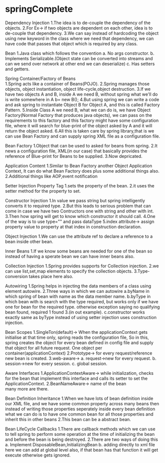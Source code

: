 # springComplete

Dependency Injection
1.The idea is to de-couple the dependency of the objects.
2.For Ex-> if two objects are dependent on each other, idea is to de-couple that dependency.
3.We can say instead of hardcoding the object using new keyword in the class where we need that dependency, we can have 
code that passes that object which is required by any class.

Bean
1.Java class which follows the convention
    a. No args constructor.
    b. Implements Serializable.(Object state can be converted into streams and can we send over network at other end we can deserialize)
    c. Has setters and getters.

Spring Container/Factory of Beans     
1.Spring acts like a container of Beans(POJO).
2.Spring manages those objects, object instantiation, object life-cycle,object destruction.
3.If we have two objects A and B, inside A we need B, without spring what we'll do is write somewhere in A b= new B();
4.But using spring we can write a code and ask spring to instantiate Object B for Object A, and this is called Factory Pattern.
5.Inside Class A we need B, what we can do is, we have Object Factory(Normal Factory that produces java objects), we can pass on the 
requirements to this factory and this factory might have some configuration file, where it will search for blue-print of 
the object asked by A and it will return the object asked.
6.All this is taken care by spring library,that is we can use Bean Factory and can supply spring XML file as a configuration file.

Bean Factory
1.Object that can be used to asked for beans from spring. 
2.It news a configuration file, XML(in our case) that basically provides the reference of Blue-print for Beans to be supplied.
3.Now depricated.

Application Content
1.Similar to Bean Factory another Object Application Context, It can do what Bean Factory does plus some additional things also.
2.Additional things like AOP,event notification


Setter Injection
Property Tag<property name="" value="">
1.sets the property of the bean.
2.it uses the setter method for the property to set.

Constructor Injection
<Constructor-arg value="">
1.In value we pass string but spring intelligently converts it to required type.
2.But this leads to serious problem that can come in case we have two Contructors one with string and other with int.
3.Then how spring will get to know which constructor it should call.
4.One of the way is to use type="" and pass dataType
5.index attribute-> assign property value to property at that index in construction declaration.

Object Injection
1.We can use the attribute ref to declare a reference to a bean inside other bean.

Inner Beans
1.If we know some beans are needed for one of the bean so instead of having a sperate bean we can have inner beans also.

Collection Injection
1.Spring provides supports for Collection injection.
2.we can use list,set,map elements to specify the collection objects.
3.Type-conversion takes place here also.

Autowiring
1.Spring helps in injecting the data members of a class using element autowire.
2.Three ways in which we can autowire
    a.byName in which spring of bean with name as the data member name.
    b.byType in which bean with is search with the type required, but works only if we have one for bean for the required type.
        otherwise exception saying no qualifying bean found, required 1 found 3.(in out example).
    c.constructor works exactly same as byType instead of using setter injection uses construction injection. 
    
Bean Scopes
1.SingleTon(default)-> When the applicationContext gets initialise at that time only, spring reads the configuration file,
So in this, spring creates the object for every bean defined in config file and supply that object for all future request.
    One object per container(applicationContext)
2.Prototype-> for every request/reference new bean is created.
3.web-aware->
    a. request->new for every request.
    b. session->new for every session.
    c. global session.     

Aware Interfaces
1.ApplicationContextAware-> while initialization, checks for the bean that implement this interface and calls its setter to 
set the ApplicationContext.
2.BeanNameAware-> name of the bean       
many more are there.

Bean Definition Inheritance
1.When we have lots of bean definition inside our XML file, and we have some common property across many beans
then instead of writing those properties seperately inside every bean definition what we can do is to have one common
bean for all those properties and inherit this in other beans
2.This bean can be a abstract bean.

Bean LifeCycle Callbacks
1.There are callback methods which we can use to tell spring to perform some operation at the time of initializing the 
bean and before the bean is being destroyed.
2.There are two ways of doing this
    a. Implement DisposableBean,InitializingBean
    b. adding directly to xml file
        here we can add at global level also, if that bean has that function it will get execute otherwise gets ignored.
        
